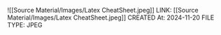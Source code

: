 ![[Source Material/Images/Latex CheatSheet.jpeg]]
LINK: [[Source Material/Images/Latex CheatSheet.jpeg]]
CREATED At: 2024-11-20
FILE TYPE: JPEG
